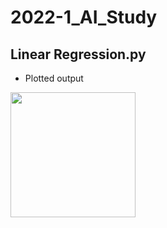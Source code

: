 # 2022-1_AI_Study

## Linear Regression.py
* Plotted output
<img src="https://img1.daumcdn.net/thumb/R1280x0/?scode=mtistory2&fname=https%3A%2F%2Fblog.kakaocdn.net%2Fdn%2FTefnB%2FbtrzyWD0bt2%2FkVobWd42KGA8V69NS0TMA1%2Fimg.png" width="200" height="200">  
